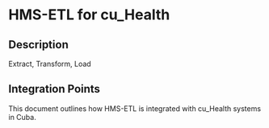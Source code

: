 # HMS-ETL for cu_Health

## Description

Extract, Transform, Load

## Integration Points

This document outlines how HMS-ETL is integrated with cu_Health systems in Cuba.
